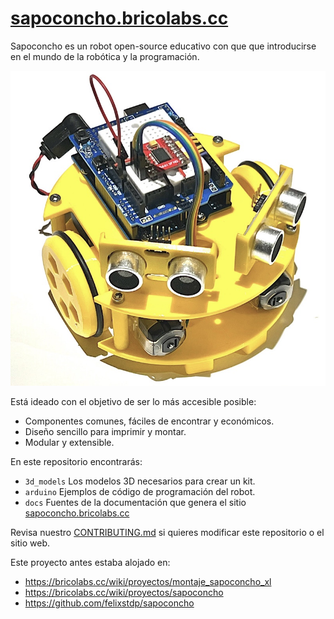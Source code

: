 # [sapoconcho.bricolabs.cc](http://sapoconcho.bricolabs.cc)

Sapoconcho es un robot open-source educativo con que que introducirse en el mundo de la robótica y la programación. 
 
![Sapoconcho](docs/img/main.jpeg)

Está ideado con el objetivo de ser lo más accesible posible:
- Componentes comunes, fáciles de encontrar y económicos.
- Diseño sencillo para imprimir y montar.
- Modular y extensible.

En este repositorio encontrarás:
- `3d_models` Los modelos 3D necesarios para crear un kit.
- `arduino` Ejemplos de código de programación del robot.
- `docs` Fuentes de la documentación que genera el sitio [sapoconcho.bricolabs.cc](https://sapoconcho.bricolabs.cc)

Revisa nuestro [CONTRIBUTING.md](CONTRIBUTING.md) si quieres modificar este repositorio o el sitio web.

Este proyecto antes estaba alojado en: 

- https://bricolabs.cc/wiki/proyectos/montaje_sapoconcho_xl
- https://bricolabs.cc/wiki/proyectos/sapoconcho
- https://github.com/felixstdp/sapoconcho
